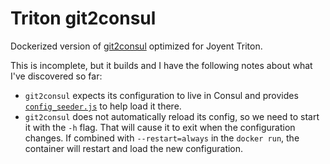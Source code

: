 # Triton git2consul

Dockerized version of [git2consul](https://github.com/Cimpress-MCP/git2consul) optimized for Joyent Triton.

This is incomplete, but it builds and I have the following notes about what I've discovered so far:

- `git2consul` expects its configuration to live in Consul and provides [`config_seeder.js`](https://github.com/Cimpress-MCP/git2consul/blob/master/utils/config_seeder.js) to help load it there.
- `git2consul` does not automatically reload its config, so we need to start it with the `-h` flag. That will cause it to exit when the configuration changes. If combined with `--restart=always` in the `docker run`, the container will restart and load the new configuration.

